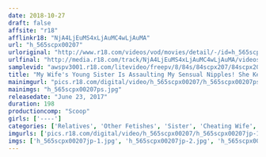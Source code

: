 ```yaml
---
date: 2018-10-27
draft: false
affsite: "r18"
afflinkr18: "NjA4LjEuMS4xLjAuMC4wLjAuMA"
url: "h_565scpx00207"
urloriginal: "http://www.r18.com/videos/vod/movies/detail/-/id=h_565scpx00207"
urlfinal: "http://media.r18.com/track/NjA4LjEuMS4xLjAuMC4wLjAuMA/videos/vod/movies/detail/-/id=h_565scpx00207"
samplevid: "awspv3001.r18.com/litevideo/freepv/8/84s/84scpx207/84scpx207_dmb_w.mp4"
title: "My Wife's Young Sister Is Assaulting My Sensual Nipples! She Keeps Teasing My Rock Hard Cock While Attacking My Nipples! I Couldn't Stand It Anymore, So I Unleashed A Gusher Of My Sperm Into Her Hot Pussy!! 2"
mainimgurl: "pics.r18.com/digital/video/h_565scpx00207/h_565scpx00207ps.jpg"
mainimgs: "h_565scpx00207ps.jpg"
releasedate: "June 23, 2017"
duration: 198
productioncomp: "Scoop"
girls: ['----']
categories: ['Relatives', 'Other Fetishes', 'Sister', 'Cheating Wife', 'Creampie', 'Blowjob', 'Hi-Def']
imgurls: ['pics.r18.com/digital/video/h_565scpx00207/h_565scpx00207jp-1.jpg', 'pics.r18.com/digital/video/h_565scpx00207/h_565scpx00207jp-2.jpg', 'pics.r18.com/digital/video/h_565scpx00207/h_565scpx00207jp-3.jpg', 'pics.r18.com/digital/video/h_565scpx00207/h_565scpx00207jp-4.jpg', 'pics.r18.com/digital/video/h_565scpx00207/h_565scpx00207jp-5.jpg', 'pics.r18.com/digital/video/h_565scpx00207/h_565scpx00207jp-6.jpg', 'pics.r18.com/digital/video/h_565scpx00207/h_565scpx00207jp-7.jpg', 'pics.r18.com/digital/video/h_565scpx00207/h_565scpx00207jp-8.jpg', 'pics.r18.com/digital/video/h_565scpx00207/h_565scpx00207jp-9.jpg', 'pics.r18.com/digital/video/h_565scpx00207/h_565scpx00207jp-10.jpg', 'pics.r18.com/digital/video/h_565scpx00207/h_565scpx00207jp-11.jpg', 'pics.r18.com/digital/video/h_565scpx00207/h_565scpx00207jp-12.jpg', 'pics.r18.com/digital/video/h_565scpx00207/h_565scpx00207jp-13.jpg', 'pics.r18.com/digital/video/h_565scpx00207/h_565scpx00207jp-14.jpg', 'pics.r18.com/digital/video/h_565scpx00207/h_565scpx00207jp-15.jpg', 'pics.r18.com/digital/video/h_565scpx00207/h_565scpx00207jp-16.jpg', 'pics.r18.com/digital/video/h_565scpx00207/h_565scpx00207jp-17.jpg', 'pics.r18.com/digital/video/h_565scpx00207/h_565scpx00207jp-18.jpg', 'pics.r18.com/digital/video/h_565scpx00207/h_565scpx00207jp-19.jpg', 'pics.r18.com/digital/video/h_565scpx00207/h_565scpx00207jp-20.jpg']
imgs: ['h_565scpx00207jp-1.jpg', 'h_565scpx00207jp-2.jpg', 'h_565scpx00207jp-3.jpg', 'h_565scpx00207jp-4.jpg', 'h_565scpx00207jp-5.jpg', 'h_565scpx00207jp-6.jpg', 'h_565scpx00207jp-7.jpg', 'h_565scpx00207jp-8.jpg', 'h_565scpx00207jp-9.jpg', 'h_565scpx00207jp-10.jpg', 'h_565scpx00207jp-11.jpg', 'h_565scpx00207jp-12.jpg', 'h_565scpx00207jp-13.jpg', 'h_565scpx00207jp-14.jpg', 'h_565scpx00207jp-15.jpg', 'h_565scpx00207jp-16.jpg', 'h_565scpx00207jp-17.jpg', 'h_565scpx00207jp-18.jpg', 'h_565scpx00207jp-19.jpg', 'h_565scpx00207jp-20.jpg']
---
```

